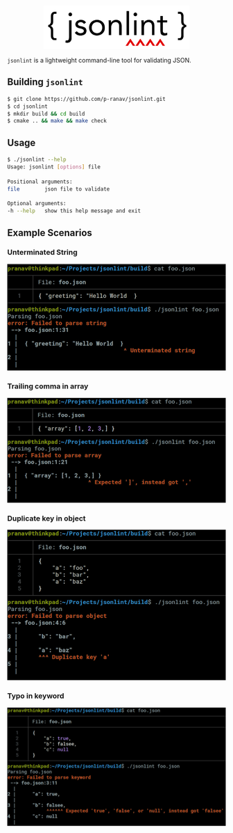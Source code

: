<p align="center">
  <img height="100" src="img/logo.png" alt="jsonlint"/>
</p>

`jsonlint` is a lightweight command-line tool for validating JSON.

## Building `jsonlint`

```bash
$ git clone https://github.com/p-ranav/jsonlint.git
$ cd jsonlint
$ mkdir build && cd build
$ cmake .. && make && make check
```

## Usage

```bash
$ ./jsonlint --help
Usage: jsonlint [options] file 

Positional arguments:
file      	json file to validate

Optional arguments:
-h --help 	show this help message and exit
```

## Example Scenarios

### Unterminated String

<img src="img/01.png" alt="unterminated string"/>

### Trailing comma in array

<img src="img/02.png" alt="trailing comma"/>

### Duplicate key in object

<img src="img/03.png" alt="duplicate key"/>

### Typo in keyword

<img src="img/04.png" alt="typo in keyword"/>
